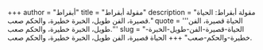 +++
author = "أبقراط"
title = "مقولة أبقراط"
description = "مقولة أبقراط: الحياة قصيرة، الفن طويل، الخبرة خطيرة، والحكم صعب."
quote = '''الحياة قصيرة، الفن طويل، الخبرة خطيرة، والحكم صعب.'''
slug = "الحياة-قصيرة-الفن-طويل-الخبرة-خطيرة-والحكم-صعب"
+++
الحياة قصيرة، الفن طويل، الخبرة خطيرة، والحكم صعب.
